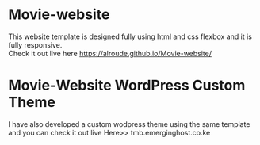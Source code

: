 # Movie-website
This website template is designed fully using html and css flexbox and it is fully responsive. <br>
Check it out live here https://alroude.github.io/Movie-website/

# Movie-Website WordPress Custom Theme
I have also developed a custom wodpress theme using the same template and you can check it out live Here>> tmb.emerginghost.co.ke

